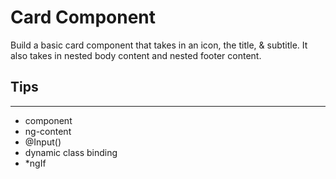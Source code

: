 # Card Component

Build a basic card component that takes in an icon, the title, & subtitle. It also takes in nested body content and nested footer content.

## Tips

---

- component
- ng-content
- @Input()
- dynamic class binding
- \*ngIf
